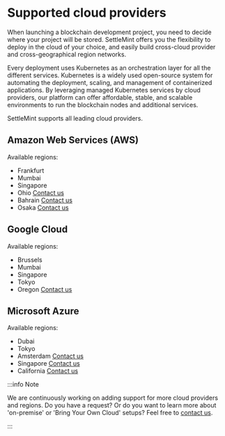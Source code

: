 # Supported cloud providers

When launching a blockchain development project, you need to decide where your project will be stored. SettleMint offers you the flexibility to deploy in the cloud of your choice, and easily build cross-cloud provider and cross-geographical region networks.

Every deployment uses Kubernetes as an orchestration layer for all the different services. Kubernetes is a widely used open-source system for automating the deployment, scaling, and management of containerized applications. By leveraging managed Kubernetes services by cloud providers, our platform can offer affordable, stable, and scalable environments to run the blockchain nodes and additional services.

SettleMint supports all leading cloud providers.

## Amazon Web Services (AWS)

Available regions:

- Frankfurt
- Mumbai
- Singapore
- Ohio [Contact us](mailto:support@settlemint.com)
- Bahrain [Contact us](mailto:support@settlemint.com)
- Osaka [Contact us](mailto:support@settlemint.com)

## Google Cloud

Available regions:

- Brussels
- Mumbai
- Singapore
- Tokyo
- Oregon [Contact us](mailto:support@settlemint.com)

## Microsoft Azure

Available regions:

- Dubai
- Tokyo
- Amsterdam [Contact us](mailto:support@settlemint.com)
- Singapore [Contact us](mailto:support@settlemint.com)
- California [Contact us](mailto:support@settlemint.com)

:::info Note

We are continuously working on adding support for more cloud providers and regions. Do you have a request? Or do you want to learn more about 'on-premise' or 'Bring Your Own Cloud' setups? Feel free to [contact us](mailto:support@settlemint.com).

:::
